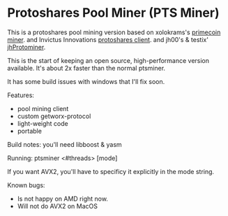 Protoshares Pool Miner (PTS Miner)
==================================

This is a protoshares pool mining version
based on xolokrams's [primecoin miner](https://github.com/thbaumbach/primecoin).
and Invictus Innovations [protoshares client](https://github.com/InvictusInnovations/ProtoShares).
and jh00's & testix' [jhProtominer](https://github.com/jh000/jhProtominer).

This is the start of keeping an open source, high-performance version
available.  It's about 2x faster than the normal ptsminer.

It has some build issues with windows that I'll fix soon.

Features:
- pool mining client
- custom getworx-protocol
- light-weight code
- portable

Build notes:
you'll need libboost & yasm

Running:
ptsminer <payment-addr> <#threads> [mode]

If you want AVX2, you'll have to specificy it explicitly in the mode string.

Known bugs:
- Is not happy on AMD right now.
- Will not do AVX2 on MacOS

